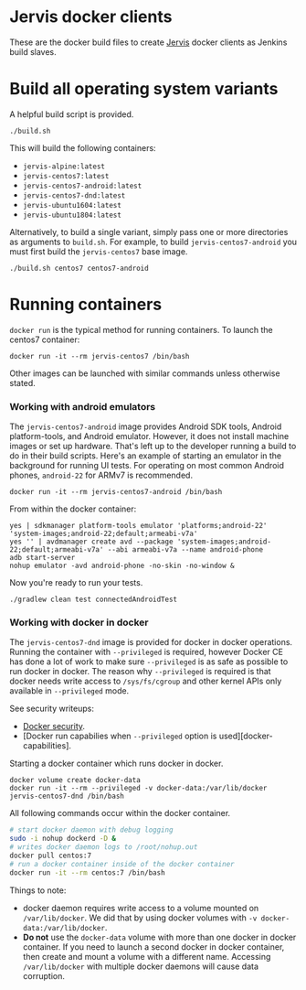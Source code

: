# Jervis docker clients

These are the docker build files to create [Jervis][jervis] docker clients as
Jenkins build slaves.

# Build all operating system variants

A helpful build script is provided.

    ./build.sh

This will build the following containers:

- `jervis-alpine:latest`
- `jervis-centos7:latest`
- `jervis-centos7-android:latest`
- `jervis-centos7-dnd:latest`
- `jervis-ubuntu1604:latest`
- `jervis-ubuntu1804:latest`

Alternatively, to build a single variant, simply pass one or more directories as
arguments to `build.sh`.  For example, to build `jervis-centos7-android` you
must first build the `jervis-centos7` base image.

    ./build.sh centos7 centos7-android

# Running containers

`docker run` is the typical method for running containers.  To launch the
centos7 container:

    docker run -it --rm jervis-centos7 /bin/bash

Other images can be launched with similar commands unless otherwise stated.

### Working with android emulators

The `jervis-centos7-android` image provides Android SDK tools, Android
platform-tools, and Android emulator.  However, it does not install machine
images or set up hardware.  That's left up to the developer running a build to
do in their build scripts.  Here's an example of starting an emulator in the
background for running UI tests.  For operating on most common Android phones,
`android-22` for ARMv7 is recommended.

    docker run -it --rm jervis-centos7-android /bin/bash

From within the docker container:

    yes | sdkmanager platform-tools emulator 'platforms;android-22' 'system-images;android-22;default;armeabi-v7a'
    yes '' | avdmanager create avd --package 'system-images;android-22;default;armeabi-v7a' --abi armeabi-v7a --name android-phone
    adb start-server
    nohup emulator -avd android-phone -no-skin -no-window &

Now you're ready to run your tests.

    ./gradlew clean test connectedAndroidTest

### Working with docker in docker

The `jervis-centos7-dnd` image is provided for docker in docker operations.
Running the container with `--privileged` is required, however Docker CE has
done a lot of work to make sure `--privileged` is as safe as possible to run
docker in docker.  The reason why `--privileged` is required is that docker
needs write access to `/sys/fs/cgroup` and other kernel APIs only available in
`--privileged` mode.

See security writeups:

- [Docker security][docker-security].
- [Docker run capabilies when `--privileged` option is
  used][docker-capabilities].

Starting a docker container which runs docker in docker.

    docker volume create docker-data
    docker run -it --rm --privileged -v docker-data:/var/lib/docker jervis-centos7-dnd /bin/bash

All following commands occur within the docker container.

```bash
# start docker daemon with debug logging
sudo -i nohup dockerd -D &
# writes docker daemon logs to /root/nohup.out
docker pull centos:7
# run a docker container inside of the docker container
docker run -it --rm centos:7 /bin/bash
```

Things to note:

- docker daemon requires write access to a volume mounted on `/var/lib/docker`.
  We did that by using docker volumes with `-v docker-data:/var/lib/docker`.
- **Do not** use the `docker-data` volume with more than one docker in docker
  container.  If you need to launch a second docker in docker container, then
  create and mount a volume with a different name.  Accessing `/var/lib/docker`
  with multiple docker daemons will cause data corruption.

[docker-capabilies]: https://docs.docker.com/engine/reference/run/#runtime-privilege-and-linux-capabilities
[docker-security]: https://docs.docker.com/engine/security/security/
[jervis]: https://github.com/samrocketman/jervis
